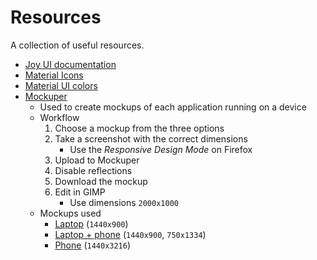 # Resources

A collection of useful resources.

- [Joy UI documentation](https://mui.com/joy-ui/getting-started)
- [Material Icons](https://mui.com/material-ui/material-icons)
- [Material UI colors](https://mui.com/material-ui/customization/color)
- [Mockuper](https://mockuper.net/mockups/desktop)
  - Used to create mockups of each application running on a device
  - Workflow
    1. Choose a mockup from the three options
    2. Take a screenshot with the correct dimensions
       - Use the _Responsive Design Mode_ on Firefox
    3. Upload to Mockuper
    4. Disable reflections
    5. Download the mockup
    6. Edit in GIMP
       - Use dimensions `2000x1000`
  - Mockups used
    - [Laptop](https://mockuper.net/mockup/6UsieT-qo/macbook-pro-16) (`1440x900`)
    - [Laptop + phone](https://mockuper.net/mockup/1777/multiple-devices) (`1440x900`, `750x1334`)
    - [Phone](https://mockuper.net/mockup/EwXUHw67B/oppo-find-x5-pro) (`1440x3216`)
